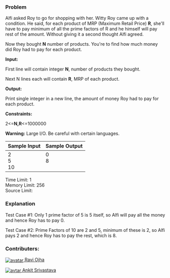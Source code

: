 
### Problem

<p>Alfi asked Roy to go for shopping with her. Witty Roy came up with a condition. He said, for each product of MRP (Maximum Retail Price) <strong>R</strong>, she'll have to pay minimum of all the prime factors of R and he himself will pay rest of the amount. Without giving it a second thought Alfi agreed.</p>
<p>Now they bought <strong>N</strong> number of products. You're to find how much money did Roy had to pay for each product.</p>
<p><strong>Input:</strong></p>
<p>First line will contain integer <strong>N</strong>, number of products they bought.</p>
<p>Next N lines each will contain <strong>R</strong>, MRP of each product.</p>
<p><strong>Output:</strong></p>
<p>Print single integer in a new line, the amount of money Roy had to pay for each product.</p>
<p><strong>Constraints:</strong></p>
<p>2&lt;=<strong>N,R</strong>&lt;=1000000</p>
<p><strong>Warning:</strong> Large I/O. Be careful with certain languages.</p>
<table>
  <thead>
    <th>Sample Input</th>
    <th>Sample Output</th>
  </thead>
  <tbody valign="top">
    <td>2<br>5<br>10</td>
    <td>0<br>8</td>
  </tbody>
</table>
<p>Time Limit: 1<br>
Memory Limit: 256<br>
Source Limit:</p>

### Explanation

<p>Test Case #1: Only 1 prime factor of 5 is 5 itself, so Alfi will pay all the money and hence Roy has to pay 0.</p>
<p>Test Case #2: Prime Factors of 10 are 2 and 5, minimum of these is 2, so Alfi pays 2 and hence Roy has to pay the rest, which is 8.</p>

### Contributers:

<p><a href="https://www.hackerearth.com/@akatsuki"><img align="center" src="https://he-s3.s3.amazonaws.com/media/avatars/akatsuki/resized/30/77e56541966257_642679622446407_698681103_o_square.jpg" alt="avatar"> Ravi Ojha</a></p>
<p><a href="https://www.hackerearth.com/@sentinel45"><img align="center" src="https://he-s3.s3.amazonaws.com/media/avatars/sentinel45/resized/30/8baa32eprofl_pic.jpg" alt="avtar"> Ankit Srivastava</a></p>